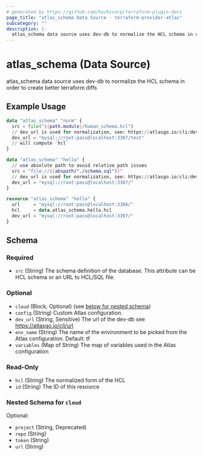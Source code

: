 ```yaml
---
# generated by https://github.com/hashicorp/terraform-plugin-docs
page_title: "atlas_schema Data Source - terraform-provider-atlas"
subcategory: ""
description: |-
  atlas_schema data source uses dev-db to normalize the HCL schema in order to create better terraform diffs
---
```


# atlas_schema (Data Source)

atlas_schema data source uses dev-db to normalize the HCL schema in order to create better terraform diffs

## Example Usage

```terraform
data "atlas_schema" "norm" {
  src = file("${path.module}/human_schema.hcl")
  // dev_url is used for normalization, see: https://atlasgo.io/cli/dev-database.
  dev_url = "mysql://root:pass@localhost:3307/test"
  // will compute `hcl`
}

data "atlas_schema" "hello" {
  // use absolute path to avoid relative path issues
  src = "file://${abspath("./schema.sql")}"
  // dev_url is used for normalization, see: https://atlasgo.io/cli/dev-database.
  dev_url = "mysql://root:pass@localhost:3307/"
}

resource "atlas_schema" "hello" {
  url     = "mysql://root:pass@localhost:3306/"
  hcl     = data.atlas_schema.hello.hcl
  dev_url = "mysql://root:pass@localhost:3307/"
}
```

<!-- schema generated by tfplugindocs -->
## Schema

### Required

- `src` (String) The schema definition of the database. This attribute can be HCL schema or an URL to HCL/SQL file.

### Optional

- `cloud` (Block, Optional) (see [below for nested schema](#nestedblock--cloud))
- `config` (String) Custom Atlas configuration.
- `dev_url` (String, Sensitive) The url of the dev-db see https://atlasgo.io/cli/url
- `env_name` (String) The name of the environment to be picked from the Atlas configuration. Default: tf
- `variables` (Map of String) The map of variables used in the Atlas configuration

### Read-Only

- `hcl` (String) The normalized form of the HCL
- `id` (String) The ID of this resource

<a id="nestedblock--cloud"></a>
### Nested Schema for `cloud`

Optional:

- `project` (String, Deprecated)
- `repo` (String)
- `token` (String)
- `url` (String)
